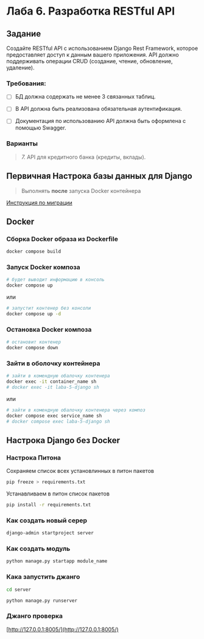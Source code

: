 # Лаба 6. Разработка RESTful API

## Задание

Создайте RESTful API с использованием Django Rest Framework, которое предоставляет доступ к данным вашего приложения. API должно поддерживать операции CRUD (создание, чтение, обновление, удаление).

### Требования:

- [ ] БД должна содержать не менее 3 связанных таблиц.
- [ ] В API должна быть реализована обязательная аутентификация. 
- [ ] Документация по использованию API должна быть оформлена с помощью Swagger. 


### Варианты

> *7.* API для кредитного банка (кредиты, вклады).

## Первичная Настрока базы данных для Django

> Выполнять **после** запуска Docker контейнера 

[Инструкция по миграции](server/МОГРАЦИЯ.md)

## Docker

### Сборка Docker образа из Dockerfile

```sh
docker compose build
```

### Запуск Docker композа

```sh
# будет выводит информацию в консоль
docker compose up
```

или

```sh
# запустит контенер без консоли
docker compose up -d
```

### Остановка Docker композа

```sh
# остановит контенер
docker compose down
```

### Зайти в оболочку контейнера

```sh
# зайти в комендную обалочку контенера
docker exec -it container_name sh
# docker exec -it laba-5-django sh
```

или

```sh
# зайти в комендную обалочку контенера через композ
docker compose exec service_name sh
# docker compose exec laba-5-django sh
```

## Настрока Django без Docker

### Настрока Питона

Сохраняем список всех установлинных в питон пакетов

```sh
pip freeze > requirements.txt
```

Устанавливаем в питон список пакетов

```sh
pip install -r requirements.txt
```

### Как создать новый серер

```sh
django-admin startproject server 
```

### Как создать модуль

```sh
python manage.py startapp module_name
```

### Кака запустить джанго

```sh
cd server

python manage.py runserver
```

### Джанго проверка

[http://127.0.0.1:8005/](http://127.0.0.1:8005/)


